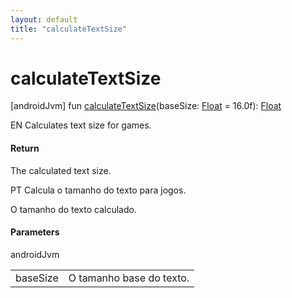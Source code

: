 ```yaml
---
layout: default
title: "calculateTextSize"
---
```


# calculateTextSize

[androidJvm]
fun [calculateTextSize](calculate-text-size.md)(baseSize: [Float](https://kotlinlang.org/api/core/kotlin-stdlib/kotlin/-float/index.html) = 16.0f): [Float](https://kotlinlang.org/api/core/kotlin-stdlib/kotlin/-float/index.html)

EN Calculates text size for games.

#### Return

The calculated text size.

PT Calcula o tamanho do texto para jogos.

O tamanho do texto calculado.

#### Parameters

androidJvm

| | |
|---|---|
| baseSize | O tamanho base do texto. |
